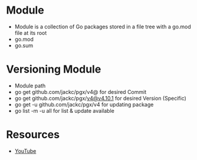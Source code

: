 # Module
- Module is a collection of Go packages stored in a file tree with a go.mod file at its root
- go.mod
- go.sum

# Versioning Module
- Module path
- go get github.com/jackc/pgx/v4@<Commit-Hash> for desired Commit
- go get github.com/jackc/pgx/v4@v4.10.1 for desired Version (Specific)
- go get -u github.com/jackc/pgx/v4 for updating package
- go list -m -u all for list & update available

# Resources
- [YouTube](https://www.youtube.com/watch?v=20sLKEpHvvk&list=PL7yAAGMOat_F7bOImcjx4ZnCtfyNEqzCy&index=4)